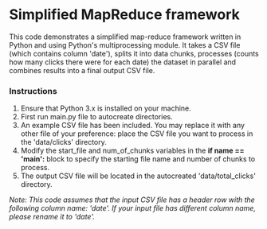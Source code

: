 # Simplified MapReduce framework
This code demonstrates a simplified map-reduce framework written in Python and using Python's multiprocessing module. It takes a CSV file (which contains column 'date'), splits it into data chunks, processes (counts how many clicks there were for each date) the dataset in parallel and combines results into a final output CSV file. 

### Instructions
1. Ensure that Python 3.x is installed on your machine.
2. First run main.py file to autocreate directories.
3. An example CSV file has been included. You may replace it with any other file of your preference: place the CSV file you want to process in the 'data/clicks' directory.
4. Modify the start_file and num_of_chunks variables in the __if __name__ == '__main__':__ block to specify the starting file name and number of chunks to process.
5. The output CSV file will be located in the autocreated 'data/total_clicks' directory.

*Note: This code assumes that the input CSV file has a header row with the following column name: 'date'. If your input file has different column name, please rename it to 'date'.*
